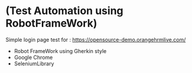 # (Test Automation using RobotFrameWork)

Simple login page test for : https://opensource-demo.orangehrmlive.com/

- Robot FrameWork using Gherkin style
- Google Chrome
- SeleniumLibrary

